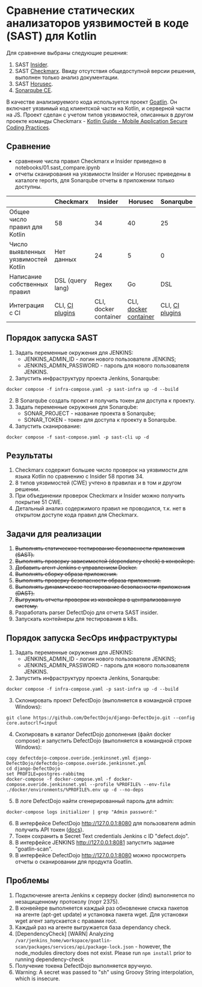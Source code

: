 # Сравнение статических анализаторов уязвимостей в коде (SAST) для Kotlin

Для сравнение выбраны следующие решения:

1. SAST [Insider](https://github.com/insidersec/insider).
2. SAST [Checkmarx](https://checkmarx.com/product/cxsast-source-code-scanning/). Ввиду отсутствия общедоступной версии решения, выполнен только анализ документации.
3. SAST [Horusec](https://github.com/ZupIT/horusec).
4. [Sonarqube CE](https://www.sonarqube.org/).

В качестве анализируемого кода используется проект [Goatlin](https://github.com/Checkmarx/Goatlin). Он включает уязвимый код клиентской части на Kotlin, и серверной части на JS. Проект сделан с учетом типов уязвимостей, описанных в другом проекте команды Checkmarx - [Kotlin Guide - Mobile Application Secure Coding Practices](https://github.com/Checkmarx/Kotlin-SCP).

## Сравнение

* сравнение числа правил Checkmarx и Insider приведено в notebooks/01.sast_compare.ipynb
* отчеты сканирования на уязвимости Insider и Horusec приведены в каталоге reports, для Sonarqube отчеты в приложении только доступны.

|                                     | Checkmarx        | Insider | Horusec                                                                                             | Sonarqube       |
|-------------------------------------|------------------|---------|-----------------------------------------------------------------------------------------------------|-----------------|
| Общее число правил для Kotlin       | 58               | 34      | 40                                                                                                  | 25              |
| Число выявленных уязвимостей Kotlin | Нет данных        | 24      | 5                                                                                                   | 0               |
| Написание собственных правил        | DSL (query lang) | Regex   | Go                                                                                                  | DSL             |
| Интеграция c CI                     | CLI, [CI plugins](https://checkmarx.com/why-checkmarx/integrations/integrations-with-ci-cd-tools/) | CLI, docker container  | CLI, [docker container](https://docs.horusec.io/docs/cli/installation/#2-installation-via-pipeline) | CLI, [CI plugins](https://docs.sonarqube.org/latest/analysis/overview/) |


## Порядок запуска SAST

1. Задать переменные окружения для JENKINS:
   * JENKINS_ADMIN_ID - логин нового пользователя JENKINS;
   * JENKINS_ADMIN_PASSWORD - пароль для нового пользователя JENKINS.
2. Запустить инфраструктуру проекта Jenkins, Sonarqube:

```
docker compose -f infra-compose.yaml -p sast-infra up -d --build
```

2. В Sonarqube создать проект и получить токен для доступа к проекту.
3. Задать переменные окружения для Sonarqube:
   * SONAR_PROJECT - название проекта в Sonarqube;
   * SONAR_TOKEN  - токен для доступа к проекту в Sonarqube.
4. Запустить сканирование:

```
docker compose -f sast-compose.yaml -p sast-cli up -d
```


## Результаты

1. Checkmarx содержит большее число проверок на уязвимости для языка Kotlin по сравнению с Insider 58 против 34.
2. 8 типов уязвимостей (CWE) учтено в правилах и в том и другом решении.
3. При объединении проверок Checkmarx и Insider можно получить покрытие 51 CWE.
4. Детальный анализ содержимого правил не проводился, т.к. нет в открытом доступе кода правил для Checkmarx.

## Задачи для реализации

1. ~~Выполнять статическое тестирование безопасности приложения (SAST).~~
2. ~~Выполнять проверку зависимостей (dependancy check) в конвейере.~~
3. ~~Добавить агент Jenkins с управлением Docker.~~
4. ~~Выполнять сборку образа приложения.~~
5. ~~Выполнять проверку безопасности образа приложения.~~
6. ~~Выполнять динамическое тестирование безопасности приложения (DAST).~~
7. ~~Выгружать отчеты проверок из конвейера в централизованную систему.~~
8. Разработать parser DefectDojo для отчета SAST insider.
9. Запускать контейнеры для тестирования в k8s.


## Порядок запуска SecOps инфраструктуры

1. Задать переменные окружения для JENKINS:
   * JENKINS_ADMIN_ID - логин нового пользователя JENKINS;
   * JENKINS_ADMIN_PASSWORD - пароль для нового пользователя JENKINS.
2. Запустить инфраструктуру проекта Jenkins, Sonarqube:

```
docker compose -f infra-compose.yaml -p sast-infra up -d --build
```

3. Склонировать проект DefectDojo (выполняется в командной строке Windows):

```
git clone https://github.com/DefectDojo/django-DefectDojo.git --config core.autocrlf=input
```

4. Скопировать в каталог DefectDojo  дополнения (файл docker compose) и запустить DefectDojo (выполняется в командной строке Windows):

```
copy defectdojo-compose.overide.jenkinsnet.yml django-DefectDojo/defectdojo-compose.overide.jenkinsnet.yml
cd django-DefectDojo
set PROFILE=postgres-rabbitmq
docker-compose -f docker-compose.yml -f docker-compose.overide.jenkinsnet.yml --profile %PROFILE% --env-file ./docker/environments/%PROFILE%.env up -d --no-deps
```

5. В логе DefectDojo найти сгенерированный пароль для admin:

```
docker-compose logs initializer | grep "Admin password:"
```

6. В интерфейсе DefectDojo http://127.0.0.1:8080 для пользователя admin получить API токен ([docs](https://defectdojo.github.io/django-DefectDojo/integrations/api-v2-docs/)).
7. Токен сохранить в Secret Text credentials Jenkins с ID "defect.dojo".
8. В интерфейсе JENKINS http://127.0.0.1:8081 запустить задание "goatlin-scan".
9. В интерфейсе DefectDojo http://127.0.0.1:8080 можно просмотреть отчеты о сканировании для продукта Goatlin.

## Проблемы

1. Подключение агента Jenkins к серверу docker (dind) выполняется по незащищенному протоколу (порт 2375).
2. В конвейере выполняется каждый раз обновление списка пакетов на агенте (apt-get update) и установка пакета wget. Для установки wget агент запускается с правами root.
3. Каждый раз на агенте выгружается база dependancy check.
4. [DependencyCheck] [WARN] Analyzing `/var/jenkins_home/workspace/goatlin-scan/packages/services/api/package-lock.json` - however, the node_modules directory does not exist. Please run `npm install` prior to running dependency-check
5. Получение токена DefectDojo выполняется вручную.
6. Warning: A secret was passed to "sh" using Groovy String interpolation, which is insecure.
